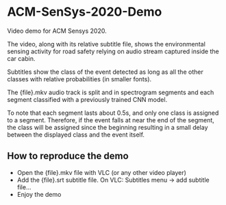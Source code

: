 # ACM-SenSys-2020-Demo
Video demo for ACM Sensys 2020.

The video, along with its relative subtitle file, shows the environmental sensing activity for road safety relying on audio stream captured inside the car cabin.

Subtitles show the class of the event detected as long as all the other classes with relative probabilities (in smaller fonts).

The {file}.mkv audio track is split and in spectrogram segments and each segment classified with a previously trained CNN model.

To note that each segment lasts about 0.5s, and only one class is assigned to a segment. Therefore, if the event falls at near the end of the segment, the class will be assigned since the beginning resulting in a small delay between the displayed class and the event itself.

## How to reproduce the demo
* Open the {file}.mkv file with VLC (or any other video player)
* Add the {file}.srt subtitle file. On VLC: Subtitles menu -> add subtitle file...
* Enjoy the demo

